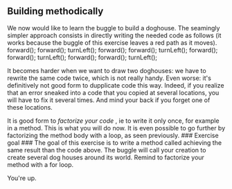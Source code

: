 ## Building methodically ##
We now would like to learn the buggle to build a doghouse. The seamingly
simpler approach consists in directly writing the needed code as follows (it
works because the buggle of this exercise leaves a red path as it moves).     forward();
    forward();
    turnLeft();
    forward();
    forward();
    turnLeft();
    forward();
    forward();
    turnLeft();
    forward();
    forward();
    turnLeft();

It becomes harder when we want to draw two doghouses: we have to rewrite the
same code twice, which is not really handy. Even worse: it's definitively
not good form to dupplicate code this way. Indeed, if you realize that an
error sneaked into a code that you copied at several locations, you will
have to fix it several times. And mind your back if you forget one of these
locations.

It is good form to *factorize your code* , ie to write it only once, for
example in a method. This is what you will do now. It is even possible to go
further by factorizing the method body with a loop, as seen
previously. ### Exercise goal ###
The goal of this exercise is to write a method called achieving the same result than the code above. The buggle will call your
creation to create several dog houses around its world. Remind to factorize
your method with a for loop.

You're up.

